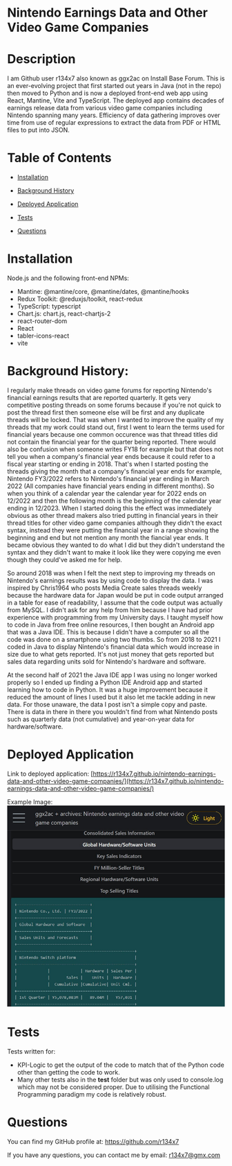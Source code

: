 # Nintendo Earnings Data and Other Video Game Companies

  # Description  

  I am Github user r134x7 also known as ggx2ac on Install Base Forum. This is an ever-evolving project that first started out years in Java (not in the repo) then moved to Python and is now a deployed front-end web app using React, Mantine, Vite and TypeScript. The deployed app contains decades of earnings release data from various video game companies including Nintendo spanning many years. Efficiency of data gathering improves over time from use of regular expressions to extract the data from PDF or HTML files to put into JSON.

  # Table of Contents
  
  - [Installation](#installation)
  - [Background History](#background-history)
  
  - [Deployed Application](#deployed-application)
  - [Tests](#tests)
  - [Questions](#questions)

  # Installation
  
  Node.js and the following front-end NPMs:  
  - Mantine: @mantine/core, @mantine/dates, @mantine/hooks
  - Redux Toolkit: @reduxjs/toolkit, react-redux
  - TypeScript: typescript
  - Chart.js: chart.js, react-chartjs-2
  - react-router-dom
  - React
  - tabler-icons-react
  - vite

# Background History:

I regularly make threads on video game forums for reporting Nintendo's financial earnings results that are reported quarterly. It gets very competitive posting threads on some forums because if you're not quick to post the thread first then someone else will be first and any duplicate threads will be locked. That was when I wanted to improve the quality of my threads that my work could stand out, first I went to learn the terms used for financial years because one common occurence was that thread titles did not contain the financial year for the quarter being reported. There would also be confusion when someone writes FY18 for example but that does not tell you when a company's financial year ends because it could refer to a fiscal year starting or ending in 2018. That's when I started posting the threads giving the month that a company's financial year ends for example, Nintendo FY3/2022 refers to Nintendo's financial year ending in March 2022 (All companies have financial years ending in different months). So when you think of a calendar year the calendar year for 2022 ends on 12/2022 and then the following month is the beginning of the calendar year ending in 12/2023. When I started doing this the effect was immediately obvious as other thread makers also tried putting in financial years in their thread titles for other video game companies although they didn't the exact syntax, instead they were putting the financial year in a range showing the beginning and end but not mention any month the fiancial year ends. It became obvious they wanted to do what I did but they didn't understand the syntax and they didn't want to make it look like they were copying me even though they could've asked me for help.

So around 2018 was when I felt the next step to improving my threads on Nintendo's earnings results was by using code to display the data. I was inspired by Chris1964 who posts Media Create sales threads weekly because the hardware data for Japan would be put in code output arranged in a table for ease of readability, I assume that the code output was actually from MySQL. I didn't ask for any help from him because I have had prior experience with programming from my University days. I taught myself how to code in Java from free online resources, I then bought an Android app that was a Java IDE. This is because I didn't have a computer so all the code was done on a smartphone using two thumbs. So from 2018 to 2021 I coded in Java to display Nintendo's financial data which would increase in size due to what gets reported. It's not just money that gets reported but sales data regarding units sold for Nintendo's hardware and software.

At the second half of 2021 the Java IDE app I was using no longer worked properly so I ended up finding a Python IDE Android app and started learning how to code in Python. It was a huge improvement because it reduced the amount of lines I used but it also let me tackle adding in new data. For those unaware, the data I post isn't a simple copy and paste. There is data in there in there you wouldn't find from what Nintendo posts such as quarterly data (not cumulative) and year-on-year data for hardware/software.

# Deployed Application

Link to deployed application: [https://r134x7.github.io/nintendo-earnings-data-and-other-video-game-companies/](https://r134x7.github.io/nintendo-earnings-data-and-other-video-game-companies/)  
  
    

Example Image:  
![Section of a page](lp1.jpg)

# Tests
  
  Tests written for:
  - KPI-Logic to get the output of the code to match that of the Python code other than getting the code to work.
  - Many other tests also in the __test__ folder but was only used to console.log which may not be considered proper. Due to utilising the Functional Programming paradigm my code is relatively robust.

# Questions
  
  You can find my GitHub profile at: https://github.com/r134x7

  If you have any questions, you can contact me by email: r134x7@gmx.com